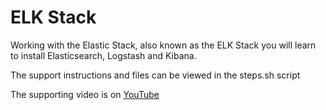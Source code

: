 # ELK Stack

Working with the Elastic Stack, also known as the ELK Stack you will learn to install
Elasticsearch, Logstash and Kibana.

The support instructions and files can be viewed in the steps.sh script

The supporting video is on [YouTube](https://youtu.be/UnRppdgyHsc)
